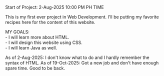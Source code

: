 Start of Project: 2-Aug-2025 10:00 PM PH TIME

This is my first ever project in Web Development. I'll be putting my favorite recipes here for the content of this website.

MY GOALS:  
    - I will learn more about HTML.  
    - I will design this website using CSS.  
    - I will learn Java as well.  

As of 2-Aug-2025: I don't know what to do and I hardly remember the syntax of HTML.
As of 19-Oct-2025: Got a new job and don't have enough spare time. Good to be back.